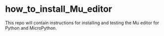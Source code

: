 # how_to_install_Mu_editor

This repo will contain instructions for installing and testing the Mu editor for Python and MicroPython.
